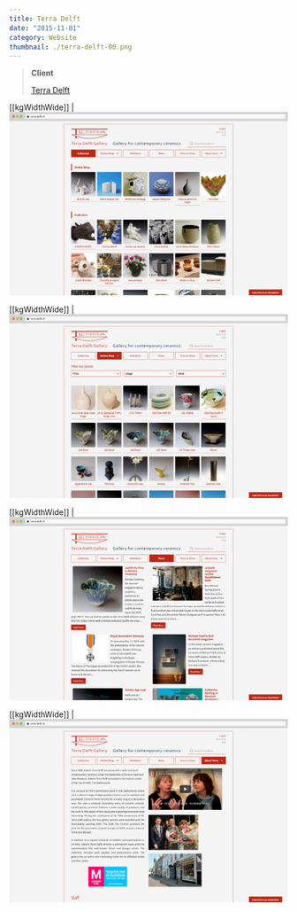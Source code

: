 ```yaml
---
title: Terra Delft
date: "2015-11-01"
category: Website
thumbnail: ./terra-delft-00.png
---
```


> **Client**
>
> [Terra Delft](https://terra-delft.nl/)

[[kgWidthWide]]
| ![Terra Delft 0](./terra-delft-00.png)

[[kgWidthWide]]
| ![Terra Delft 1](./terra-delft-01.png)

[[kgWidthWide]]
| ![Terra Delft 0](./terra-delft-02.png)

[[kgWidthWide]]
| ![Terra Delft 1](./terra-delft-03.png)
